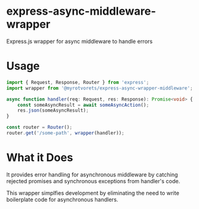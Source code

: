 # express-async-middleware-wrapper

Express.js wrapper for async middleware to handle errors

# Usage

```typescript
import { Request, Response, Router } from 'express';
import wrapper from '@myrotvorets/express-async-wrapper-middleware';

async function handler(req: Request, res: Response): Promise<void> {
    const someAsyncResult = await someAsyncAction();
    res.json(someAsyncResult);
}

const router = Router();
router.get('/some-path', wrapper(handler));
```

# What it Does

It provides error handling for asynchronous middleware by catching rejected promises and synchronous exceptions from handler's code.

This wrapper simplfies development by eliminating the need to write boilerplate code for asynchronous handlers.

